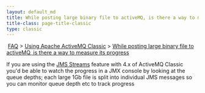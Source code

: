 ```yaml
---
layout: default_md
title: While posting large binary file to activeMQ, is there a way to measure its progress 
title-class: page-title-classic
type: classic
---
```


 [FAQ](faq) > [Using Apache ActiveMQ Classic](using-apache-activemq-classic) > [While posting large binary file to activeMQ, is there a way to measure its progress](while-posting-large-binary-file-to-activemq-is-there-a-way-to-measure-its-progress)


If you are using the [JMS Streams](jms-streams) feature with 4.x of ActiveMQ Classic you'd be able to watch the progress in a JMX console by looking at the queue depths; each large 1Gb file is split into individual JMS messages so you can monitor queue depth etc to track progress

